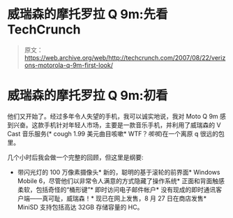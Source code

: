 # 威瑞森的摩托罗拉 Q 9m:先看 TechCrunch

> 原文：<https://web.archive.org/web/http://techcrunch.com/2007/08/22/verizons-motorola-q-9m-first-look/>

# 威瑞森的摩托罗拉 Q 9m:初看

他们又开始了。经过多年令人失望的手机，我可以诚实地说，我对 Moto Q 9m 感到兴奋。这款手机针对年轻人市场，主要是一款音乐手机，并利用了威瑞森的 V Cast 音乐服务(* cough 1.99 美元曲目咳嗽* WTF？*咳咳*)在一个离原 q 很远的包里。

几个小时后我会做一个完整的回顾，但这里是纲要:

*   带闪光灯的 100 万像素摄像头*   新的，聪明的基于滚轮的前界面*   Windows Mobile 6，尽管他们以非常令人满意的方式隐藏了操作系统*   正面和背面触感柔软，包括奇怪的“桶形键”*   即时访问电子邮件帐户*   没有现成的即时通讯客户端——真可耻，威瑞森！*   现已在网上发售，8 月 27 日在商店发售*   MiniSD 支持包括高达 32GB 存储容量的 HC。
